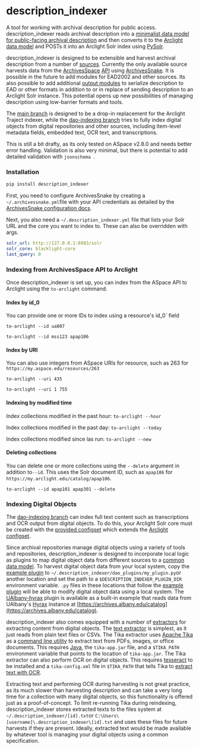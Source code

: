 # description_indexer
A tool for working with archival description for public access. description_indexer reads archival description into a [minimalist data model for public-facing archival description](https://github.com/UAlbanyArchives/description_indexer/blob/main/description_indexer/models/description.py) and then converts it to the [Arclight data model](https://github.com/UAlbanyArchives/description_indexer/blob/main/description_indexer/models/arclight.py) and POSTs it into an Arclight Solr index using [PySolr](https://github.com/django-haystack/pysolr).

description_indexer is designed to be extensible and harvest archival description from a number of [sources](https://github.com/UAlbanyArchives/description_indexer/tree/main/description_indexer/inputs). Currently the only available source harvests data from the [ArchivesSpace](https://github.com/archivesspace/archivesspace) [API](https://archivesspace.github.io/archivesspace/api/#introduction) using [ArchivesSnake](https://github.com/archivesspace-labs/ArchivesSnake). It is possible in the future to add modules for EAD2002 and other sources. Its also possible to add additional [output modules](https://github.com/UAlbanyArchives/description_indexer/tree/main/description_indexer/outputs) to serialize description to EAD or other formats in addition to or in replace of sending description to an Arclight Solr instance. This potential opens up new possibilities of managing description using low-barrier formats and tools.

The [main branch](https://github.com/UAlbanyArchives/description_indexer) is designed to be a drop-in replacement for the Arclight Traject indexer, while the [dao-indexing branch](https://github.com/UAlbanyArchives/description_indexer/tree/dao-indexing) tries to fully index digital objects from digital repositories and other sources, including item-level metadata fields, embedded text, OCR text, and transcriptions. 

This is still a bit drafty, as its only tested on ASpace v2.8.0 and needs better error handling. Validation is also very minimal, but there is potential to add detailed validation with `jsonschema `.

### Installation

```python
pip install description_indexer
```

First, you need to configure ArchivesSnake by creating a `~/.archivessnake.yml`file with your API credentials as detailed by the [ArchivesSnake configuration docs](https://github.com/archivesspace-labs/ArchivesSnake#configuration).

Next, you also need a `~/.description_indexer.yml` file that lists your Solr URL and the core you want to index to. These can also be overridden with args.

```yml
solr_url: http://127.0.0.1:8983/solr
solr_core: blacklight-core
last_query: 0
```

### Indexing from ArchivesSpace API to Arclight

Once description_indexer is set up, you can index from the ASpace API to Arclight using the `to-arclight` command.

#### Index by id_0

You can provide one or more IDs to index using a resource's id_0` field

`to-arclight --id ua807`

`to-arclight --id mss123 apap106`

#### Index by URI

You can also use integers from ASpace URIs for resource, such as 263 for `https://my.aspace.edu/resources/263`

`to-arclight --uri 435`

`to-arclight --uri 1 755`

#### Indexing by modified time

Index collections modified in the past hour: `to-arclight --hour`

Index collections modified in the past day: `to-arclight --today`

Index collections modified since las run: `to-arclight --new`

#### Deleting collections

You can delete one or more collections using the `--delete` argument in addition to`--id`. This uses the Solr document ID, such as `apap106` for `https://my.arclight.edu/catalog/apap106`.

`to-arclight --id apap101 apap301 --delete`



### Indexing Digital Objects

The [dao-indexing branch](https://github.com/UAlbanyArchives/description_indexer/tree/dao-indexing) can index full text content such as transcriptions and OCR output from digital objects. To do this, your Arclight Solr core must be created with the [provided configset](https://github.com/UAlbanyArchives/description_indexer/tree/dao-indexing/solr/conf) which extends the [Arclight configset](https://github.com/projectblacklight/arclight/tree/main/solr/conf).

Since archival repositories manage digital objects using a variety of tools and repositories, description_indexer is designed to incorporate local logic as plugins to map digital object data from different sources to a [common data model](https://github.com/UAlbanyArchives/description_indexer/blob/dao-indexing/description_indexer/models/description.py). To harvest digital object data from your local system, copy the [example plugin](https://github.com/UAlbanyArchives/description_indexer/blob/dao-indexing/description_indexer/dao_plugins/example.py) to `~/.description_indexer/dao_plugins/my_plugin.py`or another location and set the path to a `$DESCRIPTION_INDEXER_PLUGIN_DIR` environment variable. `.py` files in these locations that follow the [example plugin](https://github.com/UAlbanyArchives/description_indexer/blob/dao-indexing/description_indexer/dao_plugins/example.py) will be able to modify digital object data using a local system. The [UAlbany-hyrax](https://github.com/UAlbanyArchives/description_indexer/blob/dao-indexing/description_indexer/dao_plugins/UAlbany-hyrax.py) plugin is available as a built-in example that reads data from UAlbany's [Hyrax](https://hyrax.samvera.org/) instance at [https://archives.albany.edu/catalog](https://archives.albany.edu/catalog).

description_indexer also comes equipped with a number of [extractors](https://github.com/UAlbanyArchives/description_indexer/tree/dao-indexing/description_indexer/extractors) for extracting content from digital objects. The [text extractor](https://github.com/UAlbanyArchives/description_indexer/blob/dao-indexing/description_indexer/extractors/text.py) is simplest, as it just reads from plain text files or CSVs. The Tika extractor uses [Apache Tika](https://github.com/UAlbanyArchives/description_indexer/blob/dao-indexing/description_indexer/models/description.py) as a [command line utility](https://tika.apache.org/2.6.0/gettingstarted.html#Using_Tika_as_a_command_line_utility) to extract text from PDFs, images, or office documents. This requires [Java](https://openjdk.org/), the `tika-app.jar` file, and a `$TIKA_PATH` environment variable that points to the location of `tika-app.jar`. The Tika extractor can also perform OCR on digital objects. This requires [tesseract](https://tesseract-ocr.github.io/) to be installed and a `tika-config.xml` file in `$TIKA_PATH` that tells Tika to [extract text with OCR](https://stackoverflow.com/questions/51655510/how-do-you-enable-the-tesseractocrparser-using-tikaconfig-and-the-tika-command-l#answer-60404894).

Extracting text and performing OCR during harvesting is not great practice, as its much slower than harvesting description and can take a very long time for a collection with many digital objects, so this functionality is offered just as a proof-of-concept. To limit re-running Tika during reindexing, description_indexer stores extracted texts to the files system at `~/.description_indexer/[id].txt`or `C:\Users\[username]\.description_indexer\[id].txt` and uses these files for future harvests if they are present. Ideally, extracted text would be made available by whatever tool is managing your digital objects using a common specification.